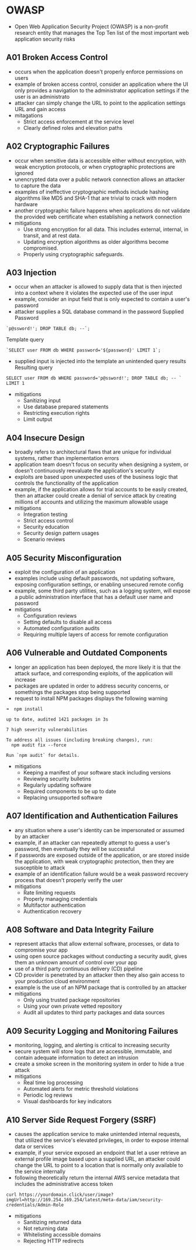 # OWASP
- Open Web Application Security Project (OWASP) is a non-profit research entity that manages the Top Ten list of the most important web application security risks

## A01 Broken Access Control
- occurs when the application doesn't properly enforce permissions on users
- example of broken access control, consider an application where the UI only provides a navigation to the administrator application settings if the user is an administrato
- attacker can simply change the URL to point to the application settings URL and gain access
- mitagations
    - Strict access enforcement at the service level
    - Clearly defined roles and elevation paths

## A02 Cryptographic Failures
- occur when sensitive data is accessible either without encryption, with weak encryption protocols, or when cryptographic protections are ignored
- unencrypted data over a public network connection allows an attacker to capture the data
- examples of ineffective cryptographic methods include hashing algorithms like MD5 and SHA-1 that are trivial to crack with modern hardware
- another cryptographic failure happens when applications do not validate the provided web certificate when establishing a network connection
- mitigations
    - Use strong encryption for all data. This includes external, internal, in transit, and at rest data.
    - Updating encryption algorithms as older algorithms become compromised.
    - Properly using cryptographic safeguards.

## A03 Injection
- occur when an attacker is allowed to supply data that is then injected into a context where it violates the expected use of the user input
- example, consider an input field that is only expected to contain a user's password
- attacker supplies a SQL database command in the password
Supplied Password
```
`p@ssword!'; DROP TABLE db; --`;
```
Template query
```
`SELECT user FROM db WHERE password='${password}' LIMIT 1`;
```
- supplied input is injected into the template an unintended query results
Resulting query
```
SELECT user FROM db WHERE password='p@ssword!'; DROP TABLE db; -- ` LIMIT 1
```
- mitigations
    - Sanitizing input
    - Use database prepared statements
    - Restricting execution rights
    - Limit output

## A04 Insecure Design
- broadly refers to architectural flaws that are unique for individual systems, rather than implementation errors
- application team doesn't focus on security when designing a system, or doesn't continuously reevaluate the application's security
- exploits are based upon unexpected uses of the business logic that controls the functionality of the application
- example, if the application allows for trial accounts to be easily created, then an attacker could create a denial of service attack by creating millions of accounts and utilizing the maximum allowable usage
- mitigations
    - Integration testing
    - Strict access control
    - Security education
    - Security design pattern usages
    - Scenario reviews

## A05 Security Misconfiguration
- exploit the configuration of an application
- examples include using default passwords, not updating software, exposing configuration settings, or enabling unsecured remote config
- example, some third party utilities, such as a logging system, will expose a public administration interface that has a default user name and password
- mitigations
    - Configuration reviews
    - Setting defaults to disable all access
    - Automated configuration audits
    - Requiring multiple layers of access for remote configuration

## A06 Vulnerable and Outdated Components
- longer an application has been deployed, the more likely it is that the attack surface, and corresponding exploits, of the application will increase
- packages are updated in order to address security concerns, or somethings the packages stop being supported
- request to install NPM packages displays the following warning

```
➜  npm install

up to date, audited 1421 packages in 3s

7 high severity vulnerabilities

To address all issues (including breaking changes), run:
  npm audit fix --force

Run `npm audit` for details.
```
- mitigations
    - Keeping a manifest of your software stack including versions
    - Reviewing security bulletins
    - Regularly updating software
    - Required components to be up to date
    - Replacing unsupported software

## A07 Identification and Authentication Failures
- any situation where a user's identity can be impersonated or assumed by an attacker
- example, if an attacker can repeatedly attempt to guess a user's password, then eventually they will be successful
- if passwords are exposed outside of the application, or are stored inside the application, with weak cryptographic protection, then they are susceptible to attack
- example of an identification failure would be a weak password recovery process that doesn't properly verify the user
- mitigations
    - Rate limiting requests
    - Properly managing credentials
    - Multifactor authentication
    - Authentication recovery

## A08 Software and Data Integrity Failure
- represent attacks that allow external software, processes, or data to compromise your app
- using open source packages without conducting a security audit, gives them an unknown amount of control over your app
- use of a third party continuous delivery (CD) pipeline
- CD provider is penetrated by an attacker then they also gain access to your production cloud environment
- example is the use of an NPM package that is controlled by an attacker
- mitigations
    - Only using trusted package repositories
    - Using your own private vetted repository
    - Audit all updates to third party packages and data sources

## A09 Security Logging and Monitoring Failures
- monitoring, logging, and alerting is critical to increasing security
- secure system will store logs that are accessible, immutable, and contain adequate information to detect an intrusion
- create a smoke screen in the monitoring system in order to hide a true attack
- mitigations
    - Real time log processing
    - Automated alerts for metric threshold violations
    - Periodic log reviews
    - Visual dashboards for key indicators

## A10 Server Side Request Forgery (SSRF)
- causes the application service to make unintended internal requests, that utilized the service's elevated privileges, in order to expose internal data or services
- example, if your service exposed an endpoint that let a user retrieve an external profile image based upon a supplied URL, an attacker could change the URL to point to a location that is normally only available to the service internally
- following theoretically return the internal AWS service metadata that includes the administrative access token
```
curl https://yourdomain.click/user/image?imgUrl=http://169.254.169.254/latest/meta-data/iam/security-credentials/Admin-Role
```
- mitigations
    - Sanitizing returned data
    - Not returning data
    - Whitelisting accessible domains
    - Rejecting HTTP redirects